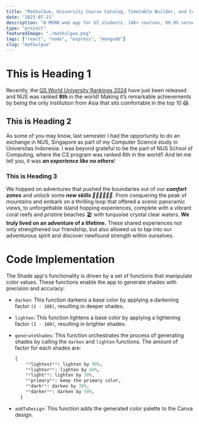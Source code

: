```yaml
---
title: "MatkulGue, University Course Catalog, Timetable Builder, and Course Planner"
date: "2023-07-21"
description: "A MERN web app for UI students. 14K+ courses, 99.9% server uptime via AWS. Visual planning, non-clashing timetables, calendar sync, and custom wallpapers make course management seamless. Access course details with ease."
type: "project"
featuredImage: "./matkulgue.png"
tags: ["react", "node", "express", "mongodb"]
slug: "matkulgue"
---
```


#

# This is Heading 1

Recently, the [QS World University Rankings 2024](https://www.topuniversities.com/university-rankings/world-university-rankings/2024) have just been released and NUS was ranked **8th** in the world! Making it’s remarkable achievements by being the only institution from Asia that sits comfortable in the top 10 😱.

## This is Heading 2

As some of you may know, last semester I had the opportunity to do an exchange in NUS, Singapore as part of my Computer Science study in Universitas Indonesia. I was beyond grateful to be the part of NUS School of Computing, where the CS program was ranked 6th in the world!! And let me tell you, it was **_an experience like no others_**!

### This is Heading 3

We hopped on adventures that pushed the boundaries out of our **_comfort zones_** and unlock some **_new skills 🧗🏻‍♂️🏄🏻‍♂️_**. From conquering the peak of mountains and embark on a thrilling loop that offered a scenic panoramic views, to unforgettable island hopping experiences, complete with a vibrant coral reefs and pristine beaches 🏖️ with turquoise crystal clear waters. **We truly lived on an adventure of a lifetime.** These shared experiences not only strengthened our friendship, but also allowed us to tap into our adventurous spirit and discover newfound strength within ourselves.

# Code Implementation

The Shade app's functionality is driven by a set of functions that manipulate color values. These functions enable the app to generate shades with precision and accuracy:

- `darken`: This function darkens a base color by applying a darkening factor `(1 - 100)`, resulting in deeper shades.
- `lighten`: This function lightens a base color by applying a lightening factor `(1 - 100)`, resulting in brighter shades.

- `generateShades`: This function orchestrates the process of generating shades by calling the `darken` and `lighten` functions. The amount of factor for each shades are:
  ```python
  {
      **lightest**: lighten by 90%,
      **lighter**: lighten by 60%,
      **light**: lighten by 30%,
      **primary**: keep the primary color,
      **dark**: darken by 30%,
      **darker**: darken by 50%,
    }
  ```
- `addToDesign`: This function adds the generated color palette to the Canva design.
